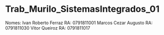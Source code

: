 # Trab_Murilo_SistemasIntegrados_01

Nomes:
Ivan Roberto Ferraz   RA: 0791811001
Marcos Cezar Augusto  RA: 0791811030
Vitor Queiroz         RA: 0791811017
